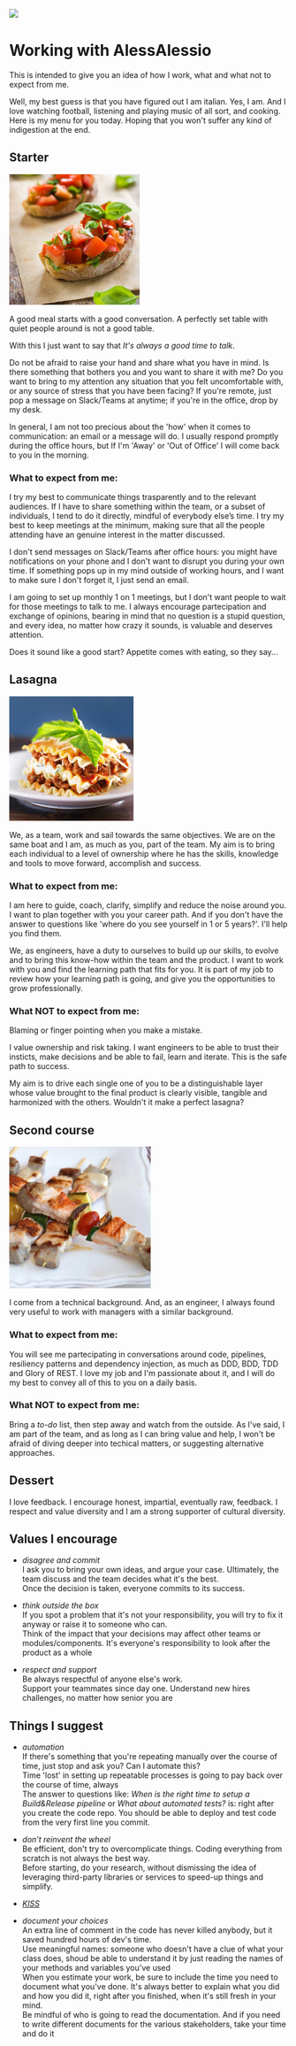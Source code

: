 ![](https://img.shields.io/badge/version-v1.2.1-green)

# Working with AlessAlessio

This is intended to give you an idea of how I work, what and what not to expect from me.

Well, my best guess is that you have figured out I am italian. Yes, I am. And I love watching football, listening and playing music of all sort, and cooking. 
Here is my menu for you today. Hoping that you won't suffer any kind of indigestion at the end.


## Starter

![alt text](bruschetta.jpg)

A good meal starts with a good conversation. A perfectly set table with quiet people around is not a good table. 

With this I just want to say that <em>It's always a good time to talk</em>. 

Do not be afraid to raise your hand and share what you have in mind.
Is there something that bothers you and you want to share it with me? 
Do you want to bring to my attention any situation that you felt uncomfortable with, or any source of stress that you have been facing?
If you're remote, just pop a message on Slack/Teams at anytime; if you're in the office, drop by my desk.

In general, I am not too precious about the 'how' when it comes to communication: an email or a message will do. I usually respond promptly during the office hours, but If I'm 'Away' or 'Out of Office' I will come back to you in the morning.

### What to expect from me:
I try my best to communicate things trasparently and to the relevant audiences. If I have to share something within the team, or a subset of individuals, I tend to do it directly, mindful of everybody else’s time. 
I try my best to keep meetings at the minimum, making sure that all the people attending have an genuine interest in the matter discussed.

I don't send messages on Slack/Teams after office hours: you might have notifications on your phone and I don't want to disrupt you during your own time. 
If something pops up in my mind outside of working hours, and I want to make sure I don't forget it, I just send an email. 

I am going to set up monthly 1 on 1 meetings, but I don't want people to wait for those meetings to talk to me. I always encourage partecipation and exchange of opinions, bearing in mind that no question is a stupid question, and every idea, no matter how crazy it sounds, is valuable and deserves attention. 

Does it sound like a good start? Appetite comes with eating, so they say...

## Lasagna

![alt text](lasagna.jpeg)

We, as a team, work and sail towards the same objectives. We are on the same boat and I am, as much as you, part of the team. 
My aim is to bring each individual to a level of ownership where he has the skills, knowledge and tools to move forward, accomplish and success. 

### What to expect from me:
I am here to guide, coach, clarify, simplify and reduce the noise around you. 
I want to plan together with you your career path. And if you don't have the answer to questions like 'where do you see yourself in 1 or 5 years?'. 
I'll help you find them.

We, as engineers, have a duty to ourselves to build up our skills, to evolve and to bring this know-how within the team and the product. I want to work with you and find the learning path that fits for you. It is part of my job to review how your learning path is going, and give you the opportunities to grow professionally.

### What NOT to expect from me:
Blaming or finger pointing when you make a mistake.

I value ownership and risk taking. I want engineers to be able to trust their insticts, make decisions and be able to fail, learn and iterate. 
This is the safe path to success.

My aim is to drive each single one of you to be a distinguishable layer whose value brought to the final product is clearly visible, tangible and harmonized with the others. Wouldn't it make a perfect lasagna? 


## Second course

![alt text](spiedini.jpg)

I come from a technical background. And, as an engineer, I always found very useful to work with managers with a similar background. 

### What to expect from me:
You will see me partecipating in conversations around code, pipelines, resiliency patterns and dependency injection, as much as DDD, BDD, TDD and Glory of REST. I love my job and I'm passionate about it, and I will do my best to convey all of this to you on a daily basis.

### What NOT to expect from me:
Bring a <em>to-do</em> list, then step away and watch from the outside. As I've said, I am part of the team, and as long as I can bring value and help, I won't be afraid of diving deeper into techical matters, or suggesting alternative approaches. 


## Dessert

I love feedback. I encourage honest, impartial, eventually raw, feedback. 
I respect and value diversity and I am a strong supporter of cultural diversity. 


## Values I encourage

- <em>disagree and commit</em> <br />
I ask you to bring your own ideas, and argue your case. Ultimately, the team discuss and the team decides what it's the best. <br />
Once the decision is taken, everyone commits to its success. 

* <em>think outside the box</em> <br />
If you spot a problem that it's not your responsibility, you will try to fix it anyway or raise it to someone who can. <br />
Think of the impact that your decisions may affect other teams or modules/components. It's everyone's responsibility to look after the product as a whole

* <em>respect and support</em> <br />
Be always respectful of anyone else's work. <br />
Support your teammates since day one. Understand new hires challenges, no matter how senior you are 


## Things I suggest
* <em>automation</em> <br />
If there's something that you're repeating manually over the course of time, just stop and ask you? Can I automate this? <br />
Time 'lost' in setting up repeatable processes is going to pay back over the course of time, always <br />
The answer to questions like: <em>When is the right time to setup a Build&Release pipeline</em> or <em> What about automated tests?</em> is: right after you create the code repo. You should be able to deploy and test code from the very first line you commit.

* <em>don’t reinvent the wheel</em> <br />
Be efficient, don't try to overcomplicate things. Coding everything from scratch is not always the best way. <br />
Before starting, do your research, without dismissing the idea of leveraging third-party libraries or services to speed-up things and simplify. <br />

* [<em>KISS</em>](https://en.wikipedia.org/wiki/KISS_principle)<br />


* <em>document your choices</em> <br />
An extra line of comment in the code has never killed anybody, but it saved hundred hours of dev's time. <br />
Use meaningful names: someone who doesn't have a clue of what your class does, shoud be able to understand it by just reading the names of your methods and variables you've used <br />
When you estimate your work, be sure to include the time you need to document what you've done. It's always better to explain what you did and how you did it, right after you finished, when it's still fresh in your mind. <br />
Be mindful of who is going to read the documentation. And if you need to write different documents for the various stakeholders, take your time and do it <br />





  
  
